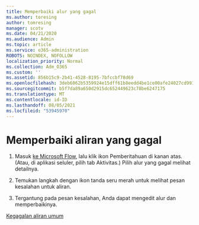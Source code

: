 ```yaml
---
title: Memperbaiki alur yang gagal
ms.author: toresing
author: tomresing
manager: scotv
ms.date: 04/21/2020
ms.audience: Admin
ms.topic: article
ms.service: o365-administration
ROBOTS: NOINDEX, NOFOLLOW
localization_priority: Normal
ms.collection: Adm_O365
ms.custom: ''
ms.assetid: 856b15c9-2b41-4528-8195-7bfccbf78d69
ms.openlocfilehash: 3deb6062b5359924e15dff61b8eedd4be1ce00afe24027cd9917271bd5bbe48d
ms.sourcegitcommit: b5f7da89a650d2915dc652449623c78be6247175
ms.translationtype: MT
ms.contentlocale: id-ID
ms.lasthandoff: 08/05/2021
ms.locfileid: "53945970"
---
```

# <a name="fix-a-flow-that-failed"></a>Memperbaiki aliran yang gagal

1. Masuk [ke Microsoft Flow](https://flow.microsoft.com/), lalu klik ikon Pemberitahuan di kanan atas. (Atau, di aplikasi seluler, pilih tab Aktivitas.) Pilih alur yang gagal melihat detailnya.
    
2. Temukan langkah dengan ikon tanda seru merah untuk melihat pesan kesalahan untuk aliran.
    
3. Tergantung pada pesan kesalahan, Anda dapat mengedit alur dan memperbaikinya. 
    
[Kegagalan aliran umum](https://go.microsoft.com/fwlink/?linkid=872110)
  

